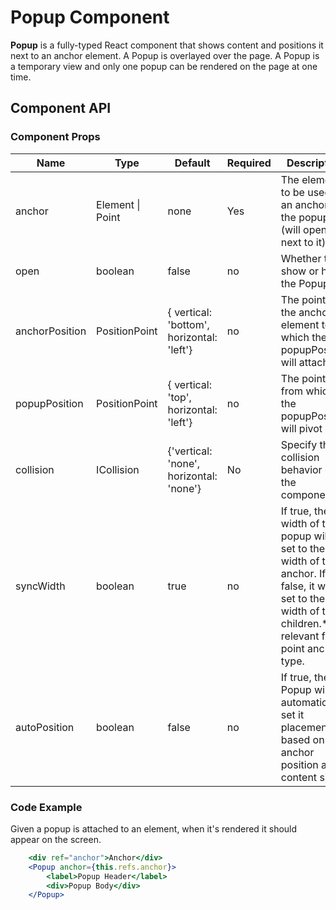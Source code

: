 # Popup Component

**Popup** is a fully-typed React component that shows content and positions it next to an anchor element. A Popup is overlayed over the page. A Popup is a temporary view and only one popup can be rendered on the page at one time.

## Component API

### Component Props

| Name | Type | Default | Required | Description |
| -- | -- | -- | -- | -- |
| anchor | Element \| Point | none | Yes | The element to be used as an anchor for the popup (will open next to it). |
| open | boolean | false | no | Whether to show or hide the Popup |
| anchorPosition | PositionPoint | { vertical: 'bottom', horizontal: 'left'} | no | The point on the anchor element to which the popupPosition will attach to |
| popupPosition | PositionPoint | { vertical: 'top', horizontal: 'left'} | no | The point from which the popupPosition will pivot |
| collision | ICollision| {'vertical: 'none', horizontal: 'none'} | No | Specify the collision behavior of the component |
| syncWidth	| boolean |	true | no | If true, the width of the popup will be set to the width of the anchor. If false, it will be set to the width of the children.* Not relevant for a point anchor type.|
| autoPosition	| boolean |	false | no | If true, the Popup will automaticaly set it placement based on anchor position and content size.|

### Code Example

Given a popup is attached to an element, when it's rendered it should appear on the screen.

```jsx
    <div ref="anchor">Anchor</div>
    <Popup anchor={this.refs.anchor}>
        <label>Popup Header</label>
        <div>Popup Body</div>
    </Popup>
   ```
